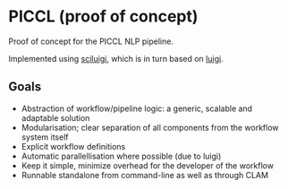 PICCL (proof of concept)
================================

Proof of concept for the PICCL NLP pipeline.

Implemented using [sciluigi](https://github.com/pharmbio/sciluigi), which is in turn
based on [luigi](https://github.com/spotify/luigi).

Goals
---------

 * Abstraction of workflow/pipeline logic: a generic, scalable and adaptable solution
 * Modularisation; clear separation of all components from the workflow system itself
 * Explicit workflow definitions
 * Automatic parallellisation where possible (due to luigi)
 * Keep it simple, minimize overhead for the developer of the workflow
 * Runnable standalone from command-line as well as through CLAM


